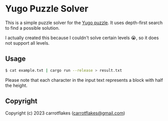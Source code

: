 # Yugo Puzzle Solver

This is a simple puzzle solver for the [Yugo puzzle](https://store.steampowered.com/app/1693260/Yugo_Puzzle/).
It uses depth-first search to find a possible solution.

I actually created this because I couldn't solve certain levels 😭, so it does not support all levels.

## Usage

``` bash
$ cat example.txt | cargo run --release > result.txt
```

Please note that each character in the input text represents a block with half the height.

## Copyright

Copyright (c) 2023 carrotflakes (carrotflakes@gmail.com)
